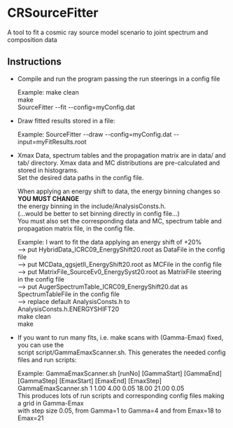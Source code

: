 # CRSourceFitter
A tool to fit a cosmic ray source model scenario to joint spectrum and composition data

## Instructions
- Compile and run the program passing the run steerings in a config file   

  Example: make clean  
           make   
           SourceFitter --fit --config=myConfig.dat  

- Draw fitted results stored in a file:  

  Example: SourceFitter --draw --config=myConfig.dat --input=myFitResults.root  

- Xmax Data, spectrum tables and the propagation matrix are in data/ and tab/ directory.
  Xmax data and MC distributions are pre-calculated and stored in histograms.  
	Set the desired data paths in the config file.   
   
  When applying an energy shift to data, the energy binning changes so **YOU MUST CHANGE**   
  the energy binning in the include/AnalysisConsts.h.  
  (...would be better to set binning directly in config file...)  
  You must also set the corresponding data and MC, spectrum table and propagation matrix file, in the config file.  

  Example: I want to fit the data applying an energy shift of +20%  
					 --> put HybridData_ICRC09_EnergyShift20.root as DataFile in the config file  
					 --> put MCData_qgsjetII_EnergyShift20.root as MCFile in the config file  
					 --> put MatrixFile_SourceEv0_EnergySyst20.root as MatrixFile steering in the config file  
           --> put AugerSpectrumTable_ICRC09_EnergyShift20.dat as SpectrumTableFile in the config file  
           --> replace default AnalysisConsts.h to AnalysisConsts.h.ENERGYSHIFT20  
           make clean  
					 make  

- If you want to run many fits, i.e. make scans with (Gamma-Emax) fixed, you can use the  
  script script/GammaEmaxScanner.sh. This generates the needed config files and run scripts:  

  Example: GammaEmaxScanner.sh [runNo] [GammaStart] [GammaEnd] [GammaStep] [EmaxStart] [EmaxEnd] [EmaxStep]  
           GammaEmaxScanner.sh 1 1.00 4.00 0.05 18.00 21.00 0.05  
           This produces lots of run scripts and corresponding config files making a grid in Gamma-Emax  
           with step size 0.05, from Gamma=1 to Gamma=4 and from Emax=18 to Emax=21  
           
